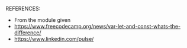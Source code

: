 REFERENCES:
 - From the module given
 - https://www.freecodecamp.org/news/var-let-and-const-whats-the-difference/
 - https://www.linkedin.com/pulse/
